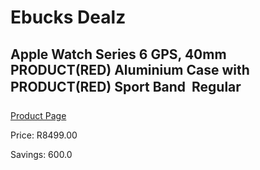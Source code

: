 
# Ebucks Dealz
## Apple Watch Series 6 GPS, 40mm PRODUCT(RED) Aluminium Case with PRODUCT(RED) Sport Band  Regular
[Product Page](https://www.ebucks.com/web/shop/productSelected.do?prodId=1086454318&catId=1158502875)

Price: R8499.00

Savings: 600.0


	